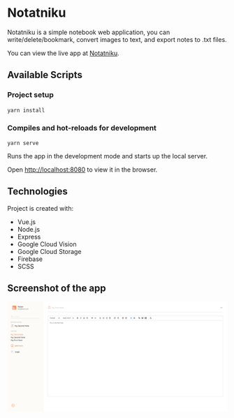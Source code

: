 # Notatniku

Notatniku is a simple notebook web application, you can write/delete/bookmark, convert images to text, and export notes to .txt files.

You can view the live app at [Notatniku](https://notatniku.web.app).

## Available Scripts

### Project setup
```
yarn install
```

### Compiles and hot-reloads for development
```
yarn serve
```

Runs the app in the development mode and starts up the local server.

Open [http://localhost:8080](http://localhost:8080) to view it in the browser.

## Technologies
Project is created with:
* Vue.js
* Node.js
* Express
* Google Cloud Vision
* Google Cloud Storage
* Firebase
* SCSS

## Screenshot of the app
![Main Screen](./Notatniku_Preview.png)